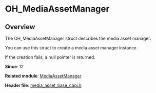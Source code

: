 # OH_MediaAssetManager

## Overview

The OH_MediaAssetManager struct describes the media asset manager.

You can use this struct to create a media asset manager instance.

If the creation fails, a null pointer is returned.

**Since**: 12

**Related module**: [MediaAssetManager](capi-mediaassetmanager.md)

**Header file**: [media_asset_base_capi.h](capi-media-asset-base-capi-h.md)
